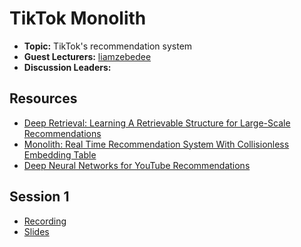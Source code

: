 # TikTok Monolith

- **Topic:** TikTok's recommendation system
- **Guest Lecturers:** [liamzebedee](https://x.com/liamzebedee)
- **Discussion Leaders:**

## Resources
- [Deep Retrieval: Learning A Retrievable Structure for Large-Scale Recommendations](https://arxiv.org/abs/2007.07203)
- [Monolith: Real Time Recommendation System With Collisionless Embedding Table](https://arxiv.org/abs/2209.07663)
- [Deep Neural Networks for YouTube Recommendations](https://static.googleusercontent.com/media/research.google.com/en//pubs/archive/45530.pdf)

## Session 1

- [Recording](https://drive.google.com/file/d/1y5R3dqbjajDF9GQHI1RPp7q4MzZYSxvY/view?usp=sharing)
- [Slides](https://docs.google.com/presentation/d/1z4azjfkN_mfon9f5wGLFR9byyEhwgdN9iGkJZpPj23w)

